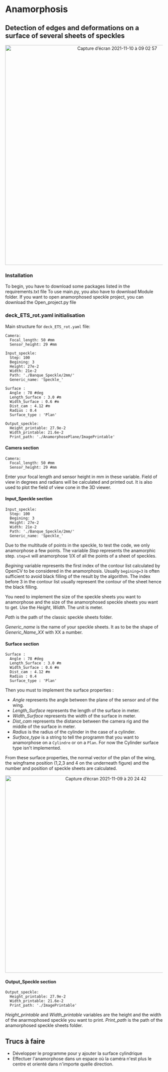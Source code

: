 # Anamorphosis

## Detection of edges and deformations on a surface of several sheets of speckles

<p align="center">
  <img width="700" alt="Capture d’écran 2021-11-10 à 09 02 57" src="https://user-images.githubusercontent.com/84194324/141127089-da3f65a4-66ff-4667-b41b-1c5d69b1e156.png">
</p>

### Installation
To begin, you have to download some packages listed in the requirements.txt file
To use main.py, you also have to download Module folder. If you want to open anamorphosed speckle project, you can download the Open_project.py file

### deck_ETS_rot.yaml initialisation

Main structure for `deck_ETS_rot.yaml` file:

```
Camera:
  Focal_length: 50 #mm
  Sensor_height: 29 #mm

Input_speckle: 
  Step: 100
  Begining: 3
  Height: 27e-2
  Width: 21e-2
  Path: './Banque_Speckle/2mm/'
  Generic_name: 'Speckle_'

Surface : 
  Angle : 78 #deg
  Length_Surface : 3.0 #m 
  Width_Surface : 0.6 #m 
  Dist_cam : 4.12 #m 
  Radius : 0.4
  Surface_type : 'Plan'

Output_speckle:
  Height_printable: 27.9e-2
  Width_printable: 21.6e-2
  Print_path: './AnamorphosePlane/ImagePrintable'
```
#### Camera section
```
Camera:
  Focal_length: 50 #mm
  Sensor_height: 29 #mm
 ```
 Enter your focal length and sensor height in mm in these variable. Field of view in degrees and radians will be calculated and printed out.
 It is also used to plot the field of view cone in the 3D viewer.
#### Input_Speckle section
```
Input_speckle: 
  Step: 100
  Begining: 3
  Height: 27e-2
  Width: 21e-2
  Path: './Banque_Speckle/2mm/'
  Generic_name: 'Speckle_'
```
Due to the multitude of points in the speckle, to test the code, we only anamorphose a few points. The variable *Step* represents the anamorphic step. `step=X` will anamorphose 1/X of all the points of a sheet of speckles.

*Begining* variable represents the first index of the contour list calculated by OpenCV to be considered in the anamorphosis. Usually `begining=3` is often sufficient to avoid black filling of the result by the algorithm. The index before 3 in the contour list usually represent the contour of the sheet hence the black filling.

You need to implement the size of the speckle sheets you want to anamorphose and the size of the anamorphosed speckle sheets you want to get. Use the *Height*, *Width*. The unit is meter.

*Path* is the path of the classic speckle sheets folder.

*Generic_name* is the name of your speckle sheets. It as to be the shape of *Generic_Name_XX* with XX a number.


#### Surface section
```
Surface : 
  Angle : 78 #deg
  Length_Surface : 3.0 #m 
  Width_Surface : 0.6 #m 
  Dist_cam : 4.12 #m 
  Radius : 0.4
  Surface_type : 'Plan'
```
Then you must to implement the surface properties :
- *Angle* represents the angle between the plane of the sensor and of the wing.
- *Length_Surface* represents the length of the surface in meter.
- *Width_Surface* represents the width of the surface in meter.
- *Dist_cam* represents the distance between the camera rig and the middle of the surface in meter.
- *Radius* is the radius of the cylinder in the case of a cylinder.
- *Surface_type* is a string to tell the programm that you want to anamorphose on a `Cylindre` or on a `Plan`. For now the Cylinder surface type isn't implemented.

From these surface properties, the normal vector of the plan of the wing, the wingframe position (1,2,3 and 4 on the underneath figure) and the number and position of speckle sheets are calculated.

<p align="center">
  <img width="628" alt="Capture d’écran 2021-11-09 à 20 24 42" src="https://user-images.githubusercontent.com/84194324/141032568-872ec514-2716-4acb-a321-eb7dfd5d4731.png">
</p>

#### Output_Speckle section
```
Output_speckle:
  Height_printable: 27.9e-2
  Width_printable: 21.6e-2
  Print_path: './ImagePrintable'
```
*Height_printable* and *Width_printable* variables are the height and the width of the anarmophosed speckle you want to print. 
*Print_path* is the path of the anamorphosed speckle sheets folder.


## Trucs à faire

- Développer le programme pour y ajouter la surface cylindrique
- Effectuer l'anamorphose dans un espace où la caméra n'est plus le centre et orienté dans n'importe quelle direction.
